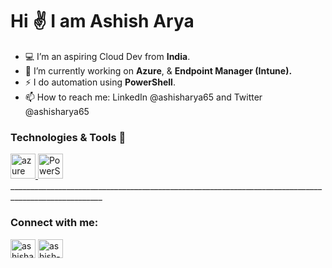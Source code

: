 # Hi ✌ I am Ashish Arya

- 💻 I’m an aspiring Cloud Dev from **India**. 
- 🔭 I’m currently working on <b> Azure</b>, & <b> Endpoint Manager (Intune).</b>
- ⚡ I do automation using <b> PowerShell</b>.
- 📫 How to reach me: LinkedIn @ashisharya65 and Twitter @ashisharya65

### Technologies & Tools 🔧


<p align="left"> <a href="https://azure.microsoft.com/en-in/" target="_blank" rel="noreferrer"> <img src="https://www.vectorlogo.zone/logos/microsoft_azure/microsoft_azure-icon.svg" alt="azure" width="40" height="40"/> </a> 
<a href="https://www.powershellgallery.com/" target="_blank" rel="noreferrer"> <img src="https://raw.githubusercontent.com/actions/starter-workflows/main/icons/powershell.svg" alt="PowerShell" width="40" height="40"/> </a> 
</a>
_____________________________________________________________________________________________________

<h3 align="left">Connect with me:</h3>
<p align="left">
<a href="https://twitter.com/ashisharya65" target="blank"><img align="center" src="https://raw.githubusercontent.com/rahuldkjain/github-profile-readme-generator/master/src/images/icons/Social/twitter.svg" alt="ashisharya_in" height="30" width="40" /></a>
<a href="https://linkedin.com/in/ashish-arya-70080b39" target="blank"><img align="center" src="https://raw.githubusercontent.com/rahuldkjain/github-profile-readme-generator/master/src/images/icons/Social/linked-in-alt.svg" alt="ashish-arya-70080b39" height="30" width="40" /></a>
</p>
